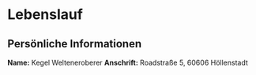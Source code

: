 # Lebenslauf
## Persönliche Informationen
**Name:** Kegel Welteneroberer
**Anschrift:** Roadstraße 5, 60606 Höllenstadt

